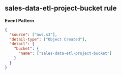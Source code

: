 ## sales-data-etl-project-bucket rule

**Event Pattern**

```json
{
  "source": ["aws.s3"],
  "detail-type": ["Object Created"],
  "detail": {
    "bucket": {
      "name": ["sales-data-etl-project-bucket"]
    }
  }
}
```

